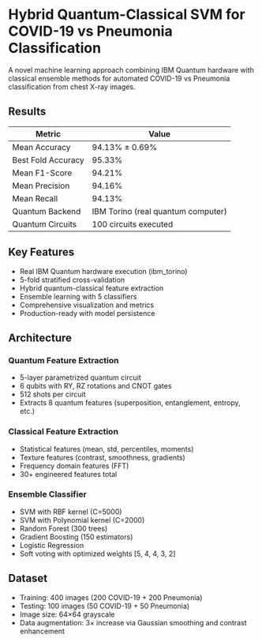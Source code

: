 # Hybrid Quantum-Classical SVM for COVID-19 vs Pneumonia Classification

A novel machine learning approach combining IBM Quantum hardware with classical ensemble methods for automated COVID-19 vs Pneumonia classification from chest X-ray images.

## Results

| Metric | Value |
|--------|-------|
| Mean Accuracy | 94.13% ± 0.69% |
| Best Fold Accuracy | 95.33% |
| Mean F1-Score | 94.21% |
| Mean Precision | 94.16% |
| Mean Recall | 94.13% |
| Quantum Backend | IBM Torino (real quantum computer) |
| Quantum Circuits | 100 circuits executed |

## Key Features

- Real IBM Quantum hardware execution (ibm_torino)
- 5-fold stratified cross-validation
- Hybrid quantum-classical feature extraction
- Ensemble learning with 5 classifiers
- Comprehensive visualization and metrics
- Production-ready with model persistence

## Architecture

### Quantum Feature Extraction
- 5-layer parametrized quantum circuit
- 6 qubits with RY, RZ rotations and CNOT gates
- 512 shots per circuit
- Extracts 8 quantum features (superposition, entanglement, entropy, etc.)

### Classical Feature Extraction
- Statistical features (mean, std, percentiles, moments)
- Texture features (contrast, smoothness, gradients)
- Frequency domain features (FFT)
- 30+ engineered features total

### Ensemble Classifier
- SVM with RBF kernel (C=5000)
- SVM with Polynomial kernel (C=2000)
- Random Forest (300 trees)
- Gradient Boosting (150 estimators)
- Logistic Regression
- Soft voting with optimized weights [5, 4, 4, 3, 2]

## Dataset

- Training: 400 images (200 COVID-19 + 200 Pneumonia)
- Testing: 100 images (50 COVID-19 + 50 Pneumonia)
- Image size: 64×64 grayscale
- Data augmentation: 3× increase via Gaussian smoothing and contrast enhancement
